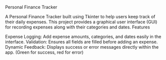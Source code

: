 Personal Finance Tracker

A Personal Finance Tracker built using Tkinter to help users keep track of their daily expenses. This project provides a graphical user interface (GUI) for recording expenses along with their categories and dates. 
Features

Expense Logging: Add expense amounts, categories, and dates easily in the interface.
Validation: Ensures all fields are filled before adding an expense.
Dynamic Feedback: Displays success or error messages directly within the app. (Green for success, red for error)
